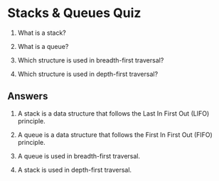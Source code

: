 # Stacks & Queues Quiz

1. What is a stack?

2. What is a queue?

3. Which structure is used in breadth-first traversal?

4. Which structure is used in depth-first traversal?

## Answers

1. A stack is a data structure that follows the Last In First Out (LIFO) principle.

2. A queue is a data structure that follows the First In First Out (FIFO) principle.

3. A queue is used in breadth-first traversal.

4. A stack is used in depth-first traversal.
